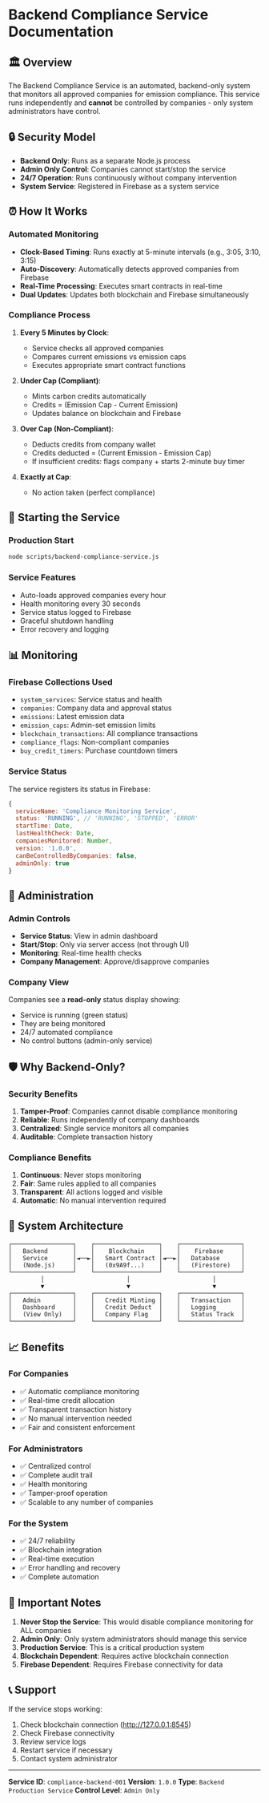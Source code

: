# Backend Compliance Service Documentation

## 🏛️ Overview

The Backend Compliance Service is an automated, backend-only system that monitors all approved companies for emission compliance. This service runs independently and **cannot** be controlled by companies - only system administrators have control.

## 🔒 Security Model

- **Backend Only**: Runs as a separate Node.js process
- **Admin Only Control**: Companies cannot start/stop the service
- **24/7 Operation**: Runs continuously without company intervention
- **System Service**: Registered in Firebase as a system service

## ⏰ How It Works

### Automated Monitoring

- **Clock-Based Timing**: Runs exactly at 5-minute intervals (e.g., 3:05, 3:10, 3:15)
- **Auto-Discovery**: Automatically detects approved companies from Firebase
- **Real-Time Processing**: Executes smart contracts in real-time
- **Dual Updates**: Updates both blockchain and Firebase simultaneously

### Compliance Process

1. **Every 5 Minutes by Clock**:

   - Service checks all approved companies
   - Compares current emissions vs emission caps
   - Executes appropriate smart contract functions

2. **Under Cap (Compliant)**:

   - Mints carbon credits automatically
   - Credits = (Emission Cap - Current Emission)
   - Updates balance on blockchain and Firebase

3. **Over Cap (Non-Compliant)**:

   - Deducts credits from company wallet
   - Credits deducted = (Current Emission - Emission Cap)
   - If insufficient credits: flags company + starts 2-minute buy timer

4. **Exactly at Cap**:
   - No action taken (perfect compliance)

## 🚀 Starting the Service

### Production Start

```bash
node scripts/backend-compliance-service.js
```

### Service Features

- Auto-loads approved companies every hour
- Health monitoring every 30 seconds
- Service status logged to Firebase
- Graceful shutdown handling
- Error recovery and logging

## 📊 Monitoring

### Firebase Collections Used

- `system_services`: Service status and health
- `companies`: Company data and approval status
- `emissions`: Latest emission data
- `emission_caps`: Admin-set emission limits
- `blockchain_transactions`: All compliance transactions
- `compliance_flags`: Non-compliant companies
- `buy_credit_timers`: Purchase countdown timers

### Service Status

The service registers its status in Firebase:

```javascript
{
  serviceName: 'Compliance Monitoring Service',
  status: 'RUNNING', // 'RUNNING', 'STOPPED', 'ERROR'
  startTime: Date,
  lastHealthCheck: Date,
  companiesMonitored: Number,
  version: '1.0.0',
  canBeControlledByCompanies: false,
  adminOnly: true
}
```

## 🔧 Administration

### Admin Controls

- **Service Status**: View in admin dashboard
- **Start/Stop**: Only via server access (not through UI)
- **Monitoring**: Real-time health checks
- **Company Management**: Approve/disapprove companies

### Company View

Companies see a **read-only** status display showing:

- Service is running (green status)
- They are being monitored
- 24/7 automated compliance
- No control buttons (admin-only service)

## 🛡️ Why Backend-Only?

### Security Benefits

1. **Tamper-Proof**: Companies cannot disable compliance monitoring
2. **Reliable**: Runs independently of company dashboards
3. **Centralized**: Single service monitors all companies
4. **Auditable**: Complete transaction history

### Compliance Benefits

1. **Continuous**: Never stops monitoring
2. **Fair**: Same rules applied to all companies
3. **Transparent**: All actions logged and visible
4. **Automatic**: No manual intervention required

## 🔄 System Architecture

```
┌─────────────────┐    ┌──────────────────┐    ┌─────────────────┐
│   Backend       │    │    Blockchain    │    │    Firebase     │
│   Service       │◄──►│   Smart Contract │◄──►│   Database      │
│   (Node.js)     │    │   (0x9A9f...)    │    │   (Firestore)   │
└─────────────────┘    └──────────────────┘    └─────────────────┘
         │                       │                       │
         ▼                       ▼                       ▼
┌─────────────────┐    ┌──────────────────┐    ┌─────────────────┐
│   Admin         │    │   Credit Minting │    │   Transaction   │
│   Dashboard     │    │   Credit Deduct  │    │   Logging       │
│   (View Only)   │    │   Company Flag   │    │   Status Track  │
└─────────────────┘    └──────────────────┘    └─────────────────┘
```

## 📈 Benefits

### For Companies

- ✅ Automatic compliance monitoring
- ✅ Real-time credit allocation
- ✅ Transparent transaction history
- ✅ No manual intervention needed
- ✅ Fair and consistent enforcement

### For Administrators

- ✅ Centralized control
- ✅ Complete audit trail
- ✅ Health monitoring
- ✅ Tamper-proof operation
- ✅ Scalable to any number of companies

### For the System

- ✅ 24/7 reliability
- ✅ Blockchain integration
- ✅ Real-time execution
- ✅ Error handling and recovery
- ✅ Complete automation

## 🚨 Important Notes

1. **Never Stop the Service**: This would disable compliance monitoring for ALL companies
2. **Admin Only**: Only system administrators should manage this service
3. **Production Service**: This is a critical production system
4. **Blockchain Dependent**: Requires active blockchain connection
5. **Firebase Dependent**: Requires Firebase connectivity for data

## 📞 Support

If the service stops working:

1. Check blockchain connection (http://127.0.0.1:8545)
2. Check Firebase connectivity
3. Review service logs
4. Restart service if necessary
5. Contact system administrator

---

**Service ID**: `compliance-backend-001`
**Version**: `1.0.0`
**Type**: `Backend Production Service`
**Control Level**: `Admin Only`
